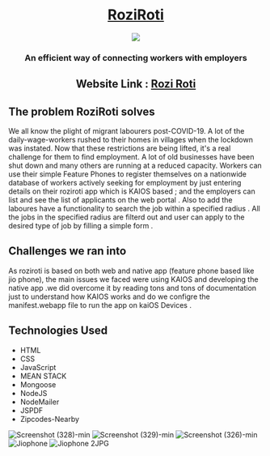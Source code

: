   <div align="center">
  <h1><a href="http://roziroti.herokuapp.com/">RoziRoti</a></h1>
  <img src="https://user-images.githubusercontent.com/55325257/99894222-f0bd5580-2ca8-11eb-80e5-e7ed38f5694c.png">
  <h3>An efficient way of connecting workers with employers</h>
 
  
  <h2>Website Link : <a href="http://roziroti.herokuapp.com/">Rozi Roti</a><h2>
    
  
  </div>
 


<h2>The problem RoziRoti solves</h2>
<p> We all know the plight of migrant labourers post-COVID-19. A lot of the daily-wage-workers rushed to their homes in villages when the lockdown was instated. Now that these restrictions are being lifted, it's a real challenge for them to find employment. A lot of old businesses have been shut down and many others are running at a reduced capacity. Workers can use their simple Feature Phones to register themselves on a nationwide database of workers actively seeking for employment by just entering details on their roziroti app which is KAIOS based ; and the employers can list and see the list of applicants on the web portal . Also to add the laboures have a functionality to search the job within a specified radius . All the jobs in the specified radius are filterd out and user can apply to the desired type of job by filling a simple form .</p>


<h2> Challenges we ran into</h2>
<p>
As roziroti is based on both web and native app (feature phone based like jio phone), the main issues we faced were using KAIOS and developing the native app .we did overcome it by reading tons and tons of documentation just to understand how KAIOS works and do we configre the manifest.webapp file to run the app on kaiOS Devices .



<h2>Technologies Used </h2>
<ul>
  <li>HTML</li>
  <li>CSS</li> 
  <li>JavaScript</li> 
  <li>MEAN STACK</li> 
  <li>Mongoose</li>
  <li>NodeJS</li> 
  <li>NodeMailer</li> 
  <li>JSPDF</li> 
  <li>Zipcodes-Nearby</li> 
 </ul>




![Screenshot (328)-min](https://user-images.githubusercontent.com/55325257/99893612-98398880-2ca7-11eb-890a-affa95473eae.png)
![Screenshot (329)-min](https://user-images.githubusercontent.com/55325257/99893616-9a034c00-2ca7-11eb-8bd7-999b35ba5f90.png)
![Screenshot (326)-min](https://user-images.githubusercontent.com/55325257/99893617-9a034c00-2ca7-11eb-9bd6-2a06c17e8268.png)
![Jiophone](https://user-images.githubusercontent.com/55325257/99893566-22cdb800-2ca7-11eb-872b-90eee98ca085.JPG)
![Jiophone 2JPG](https://user-images.githubusercontent.com/55325257/99893568-23fee500-2ca7-11eb-9d67-aaca8bf4c52e.JPG)






